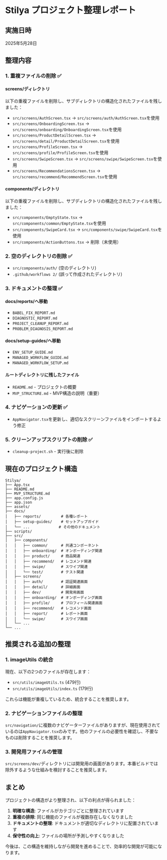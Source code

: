 # Stilya プロジェクト整理レポート

## 実施日時
2025年5月28日

## 整理内容

### 1. 重複ファイルの削除 ✅

#### screens/ディレクトリ
以下の重複ファイルを削除し、サブディレクトリの構造化されたファイルを残しました：
- `src/screens/AuthScreen.tsx` → `src/screens/auth/AuthScreen.tsx`を使用
- `src/screens/OnboardingScreen.tsx` → `src/screens/onboarding/OnboardingScreen.tsx`を使用
- `src/screens/ProductDetailScreen.tsx` → `src/screens/detail/ProductDetailScreen.tsx`を使用
- `src/screens/ProfileScreen.tsx` → `src/screens/profile/ProfileScreen.tsx`を使用
- `src/screens/SwipeScreen.tsx` → `src/screens/swipe/SwipeScreen.tsx`を使用
- `src/screens/RecommendationsScreen.tsx` → `src/screens/recommend/RecommendScreen.tsx`を使用

#### components/ディレクトリ
以下の重複ファイルを削除し、サブディレクトリの構造化されたファイルを残しました：
- `src/components/EmptyState.tsx` → `src/components/common/EmptyState.tsx`を使用
- `src/components/SwipeCard.tsx` → `src/components/swipe/SwipeCard.tsx`を使用
- `src/components/ActionButtons.tsx` → 削除（未使用）

### 2. 空のディレクトリの削除 ✅
- `src/components/auth/` (空のディレクトリ)
- `.github/workflows 2/` (誤って作成されたディレクトリ)

### 3. ドキュメントの整理 ✅

#### docs/reports/へ移動
- `BABEL_FIX_REPORT.md`
- `DIAGNOSTIC_REPORT.md`
- `PROJECT_CLEANUP_REPORT.md`
- `PROBLEM_DIAGNOSIS_REPORT.md`

#### docs/setup-guides/へ移動
- `ENV_SETUP_GUIDE.md`
- `MANAGED_WORKFLOW_GUIDE.md`
- `MANAGED_WORKFLOW_SETUP.md`

#### ルートディレクトリに残したファイル
- `README.md` - プロジェクトの概要
- `MVP_STRUCTURE.md` - MVP構造の説明（重要）

### 4. ナビゲーションの更新 ✅
- `AppNavigator.tsx`を更新し、適切なスクリーンファイルをインポートするよう修正

### 5. クリーンアップスクリプトの削除 ✅
- `cleanup-project.sh` - 実行後に削除

## 現在のプロジェクト構造

```
Stilya/
├── App.tsx
├── README.md
├── MVP_STRUCTURE.md
├── app.config.js
├── app.json
├── assets/
├── docs/
│   ├── reports/         # 各種レポート
│   ├── setup-guides/    # セットアップガイド
│   └── ...             # その他のドキュメント
├── scripts/
├── src/
│   ├── components/
│   │   ├── common/      # 共通コンポーネント
│   │   ├── onboarding/  # オンボーディング関連
│   │   ├── product/     # 商品関連
│   │   ├── recommend/   # レコメンド関連
│   │   ├── swipe/       # スワイプ関連
│   │   └── test/        # テスト関連
│   ├── screens/
│   │   ├── auth/        # 認証関連画面
│   │   ├── detail/      # 詳細画面
│   │   ├── dev/         # 開発用画面
│   │   ├── onboarding/  # オンボーディング画面
│   │   ├── profile/     # プロフィール関連画面
│   │   ├── recommend/   # レコメンド画面
│   │   ├── report/      # レポート画面
│   │   └── swipe/       # スワイプ画面
│   └── ...
└── ...
```

## 推奨される追加の整理

### 1. imageUtils の統合
現在、以下の2つのファイルが存在します：
- `src/utils/imageUtils.ts` (479行)
- `src/utils/imageUtils/index.ts` (179行)

これらは機能が重複しているため、統合することを推奨します。

### 2. ナビゲーションファイルの整理
`src/navigation/`に複数のナビゲーターファイルがありますが、現在使用されているのは`AppNavigator.tsx`のみです。他のファイルの必要性を確認し、不要なものは削除することを推奨します。

### 3. 開発用ファイルの管理
`src/screens/dev/`ディレクトリには開発用の画面があります。本番ビルドでは除外するような仕組みを検討することを推奨します。

## まとめ

プロジェクトの構造がより整理され、以下の利点が得られました：

1. **明確な構造**: ファイルがカテゴリごとに整理されています
2. **重複の排除**: 同じ機能のファイルが複数存在しなくなりました
3. **ドキュメントの整理**: ドキュメントが適切なディレクトリに配置されています
4. **保守性の向上**: ファイルの場所が予測しやすくなりました

今後は、この構造を維持しながら開発を進めることで、効率的な開発が可能になります。
